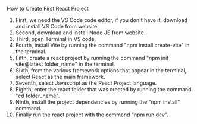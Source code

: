 How to Create First React Project
1. First, we need the VS Code code editor, if you don't have it, download and install VS Code from website.
2. Second, download and install Node JS from website.
3. Third, open Terminal in VS code.
4. Fourth, install Vite by running the command "npm install create-vite" in the terminal.
5. Fifth, create a react project by running the command "npm init vite@latest folder_name" in the terminal.
6. Sixth, from the various framework options that appear in the terminal, select React as the main framework.
7. Seventh, select Javascript as the React Project language.
8. Eighth, enter the react folder that was created by running the command "cd folder_name".
9. Ninth, install the project dependencies by running the “npm install” command.
10. Finally run the react project with the command "npm run dev".